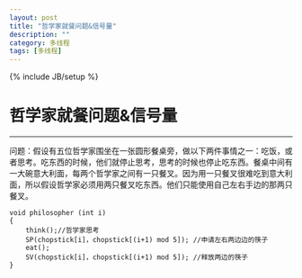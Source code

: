 ```yaml
---
layout: post
title: "哲学家就餐问题&信号量"
description: ""
category: 多线程
tags: [多线程]
---
```

{% include JB/setup %}
# 哲学家就餐问题&信号量
---

问题：假设有五位哲学家围坐在一张圆形餐桌旁，做以下两件事情之一：吃饭，或者思考。吃东西的时候，他们就停止思考，思考的时候也停止吃东西。餐桌中间有一大碗意大利面，每两个哲学家之间有一只餐叉。因为用一只餐叉很难吃到意大利面，所以假设哲学家必须用两只餐叉吃东西。他们只能使用自己左右手边的那两只餐叉。

    void philosopher (int i)
    {
        think();//哲学家思考
        SP(chopstick[i]，chopstick[(i+1) mod 5]); //申请左右两边边的筷子
        eat();
        SV(chopstick[i]，chopstick[(i+1) mod 5]); //释放两边的筷子
    }
